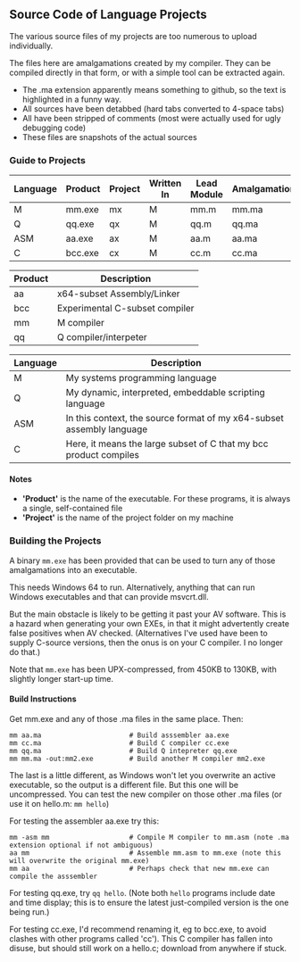 ## Source Code of Language Projects

The various source files of my projects are too numerous to upload individually.

The files here are amalgamations created by my compiler. They can be compiled directly in that form, or with a simple tool can be extracted again.

* The .ma extension apparently means something to github, so the text is highlighted in a funny way.
* All sources have been detabbed (hard tabs converted to 4-space tabs)
* All have been stripped of comments (most were actually used for ugly debugging code)
* These files are snapshots of the actual sources

### Guide to Projects

Language | Product  | Project | Written In | Lead Module | Amalgamation
--- | --- | --- | --- | --- | ---
M |  mm.exe | mx |  M  | mm.m | mm.ma 
Q |  qq.exe | qx |  M  | qq.m | qq.ma
ASM |  aa.exe |  ax  | M |  aa.m | aa.ma
C |  bcc.exe | cx |  M  | cc.m | cc.ma


Product | Description
--- | ---
aa | x64-subset Assembly/Linker
bcc | Experimental C-subset compiler 
mm | M compiler
qq | Q compiler/interpeter

Language | Description
--- | ---
M | My systems programming language
Q | My dynamic, interpreted, embeddable scripting language
ASM | In this context, the source format of my x64-subset assembly language
C  | Here, it means the large subset of C that my bcc product compiles

#### Notes

* **'Product'** is the name of the executable. For these programs, it is always a single, self-contained file
* **'Project'** is the name of the project folder on my machine

### Building the Projects

A binary `mm.exe` has been provided that can be used to turn any of those amalgamations into an executable.

This needs Windows 64 to run. Alternatively, anything that can run Windows executables and that can provide msvcrt.dll.

But the main obstacle is likely to be getting it past your AV software. This is a hazard when generating your own EXEs, in that it might advertently create false positives when AV checked. (Alternatives I've used have been to supply C-source versions, then the onus is on your C compiler. I no longer do that.)

Note that `mm.exe` has been UPX-compressed, from 450KB to 130KB, with slightly longer start-up time.

#### Build Instructions

Get mm.exe and any of those .ma files in the same place. Then:
```
mm aa.ma                      # Build asssembler aa.exe
mm cc.ma                      # Build C compiler cc.exe
mm qq.ma                      # Build Q intepreter qq.exe
mm mm.ma -out:mm2.exe         # Build another M compiler mm2.exe
```
The last is a little different, as Windows won't let you overwrite an active executable, so the output is a different file. But this one will be uncompressed. You can test the new compiler on those other .ma files (or use it on hello.m: `mm hello`)


For testing the assembler aa.exe try this:
```
mm -asm mm                    # Compile M compiler to mm.asm (note .ma extension optional if not ambiguous)
aa mm                         # Assemble mm.asm to mm.exe (note this will overwrite the original mm.exe)
mm aa                         # Perhaps check that new mm.exe can compile the asssembler
```
For testing qq.exe, try `qq hello`. (Note both `hello` programs include date and time display; this is to ensure the latest just-compiled version is the one being run.)

For testing cc.exe, I'd recommend renaming it, eg to bcc.exe, to avoid clashes with other programs called 'cc'). This C compiler has fallen into disuse, but should still work on a hello.c; download from anywhere if stuck.
